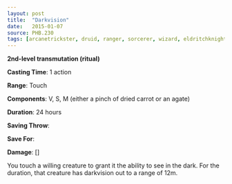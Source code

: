 ```yaml
---
layout: post
title:  "Darkvision"
date:   2015-01-07
source: PHB.230
tags: [arcanetrickster, druid, ranger, sorcerer, wizard, eldritchknight, artificer, level2, transmutation, ritual]
---
```


**2nd-level transmutation (ritual)**

**Casting Time**: 1 action

**Range**: Touch

**Components**: V, S, M (either a pinch of dried carrot or an agate)

**Duration**: 24 hours

**Saving Throw**:

**Save For**:

**Damage**: []

You touch a willing creature to grant it the ability to see in the dark. For the duration, that creature has darkvision out to a range of 12m.
